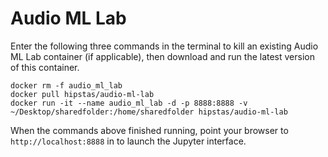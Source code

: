 # Audio ML Lab

Enter the following three commands in the terminal to kill an existing Audio ML Lab container (if applicable), then download and run the latest version of this container.

```
docker rm -f audio_ml_lab
docker pull hipstas/audio-ml-lab
docker run -it --name audio_ml_lab -d -p 8888:8888 -v ~/Desktop/sharedfolder:/home/sharedfolder hipstas/audio-ml-lab
```

When the commands above finished running, point your browser to `http://localhost:8888` in to launch the Jupyter interface.
